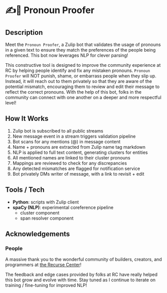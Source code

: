 # ✍️📓 Pronoun Proofer

## Description

Meet the `Pronoun Proofer`, a Zulip bot that validates the usage of pronouns in a given text to ensure they match the preferences of the people being referenced. This bot now leverages NLP for clever parsing!

This constructive tool is designed to improve the community experience at RC by helping people identify and fix any mistaken pronouns. `Pronoun Proofer` will NOT punish, shame, or embarrass people when they slip up. Instead, it will reach out to them privately so that they are aware of the potential mismatch, encouraging them to review and edit their message to reflect the correct pronouns. With the help of this bot, folks in the community can connect with one another on a deeper and more respectful level! 


## How It Works

1. Zulip bot is subscribed to all public streams
2. New message event in a stream triggers validation pipeline
3. Bot scans for any mentions (@) in message content
4. Name + pronouns are extracted from Zulip name tag markdown
5. NLP is applied to full text content, generating clusters for entities
6. All mentioned names are linked to their cluster pronouns
7. Mappings are reviewed to check for any discrepancies
8. Any detected mismatches are flagged for notification service
9. Bot privately DMs writer of message, with a link to revisit + edit


## Tools / Tech

- **Python**: scripts with Zulip client
- **spaCy (NLP)**: experimental coreference pipeline
    - cluster component
    - span resolver component


## Acknowledgements

### People

A massive thank you to the wonderful community of builders, creators, and programmers at [the Recurse Center](https://www.recurse.com)! 

The feedback and edge cases provided by folks at RC have really helped this bot grow and evolve with time. Stay tuned as I continue to iterate on training / fine-tuning for improved NLP! 



